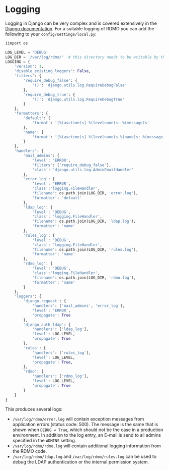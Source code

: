 # Logging

Logging in Django can be very complex and is covered extensively in the [Django documentation](https://docs.djangoproject.com/en/stable/topics/logging/). For a suitable logging of RDMO you can add the following to your `config/settings/local.py`:

```python
iimport os

LOG_LEVEL = 'DEBUG'
LOG_DIR = '/var/log/rdmo/'  # this directory needs to be writable by the rdmo user
LOGGING = {
    'version': 1,
    'disable_existing_loggers': False,
    'filters': {
        'require_debug_false': {
            '()': 'django.utils.log.RequireDebugFalse'
        },
        'require_debug_true': {
            '()': 'django.utils.log.RequireDebugTrue'
        }
    },
    'formatters': {
        'default': {
            'format': '[%(asctime)s] %(levelname)s: %(message)s'
        },
        'name': {
            'format': '[%(asctime)s] %(levelname)s %(name)s: %(message)s'
        }
    },
    'handlers': {
        'mail_admins': {
            'level': 'ERROR',
            'filters': ['require_debug_false'],
            'class': 'django.utils.log.AdminEmailHandler'
        },
        'error_log': {
            'level': 'ERROR',
            'class':'logging.FileHandler',
            'filename': os.path.join(LOG_DIR, 'error.log'),
            'formatter': 'default'
        },
        'ldap_log': {
            'level': 'DEBUG',
            'class': 'logging.FileHandler',
            'filename': os.path.join(LOG_DIR, 'ldap.log'),
            'formatter': 'name'
        },
        'rules_log': {
            'level': 'DEBUG',
            'class': 'logging.FileHandler',
            'filename': os.path.join(LOG_DIR, 'rules.log'),
            'formatter': 'name'
        },
        'rdmo_log': {
            'level': 'DEBUG',
            'class':'logging.FileHandler',
            'filename': os.path.join(LOG_DIR, 'rdmo.log'),
            'formatter': 'name'
        }
    },
    'loggers': {
        'django.request': {
            'handlers': ['mail_admins', 'error_log'],
            'level': 'ERROR',
            'propagate': True
        },
        'django_auth_ldap': {
            'handlers': ['ldap_log'],
            'level': LOG_LEVEL,
            'propagate': True
        },
        'rules': {
            'handlers': ['rules_log'],
            'level': LOG_LEVEL,
            'propagate': True,
        },
        'rdmo': {
            'handlers': ['rdmo_log'],
            'level': LOG_LEVEL,
            'propagate': True
        }
    }
}
```

This produces several logs:

* `/var/log/rdmo/error.log` will contain exception messages from application errors (status code: 500). The message is the same that is shown when `DEBUG = True`, which should not be the case in a production environment. In addition to the log entry, an E-mail is send to all admins specified in the `ADMINS` setting.
* `/var/log/rdmo/rdmo.log` will contain additional logging information from the RDMO code.
* `/var/log/rdmo/ldap.log` and `/var/log/rdmo/rules.log` can be used to debug the LDAP authentication or the internal permission system.
